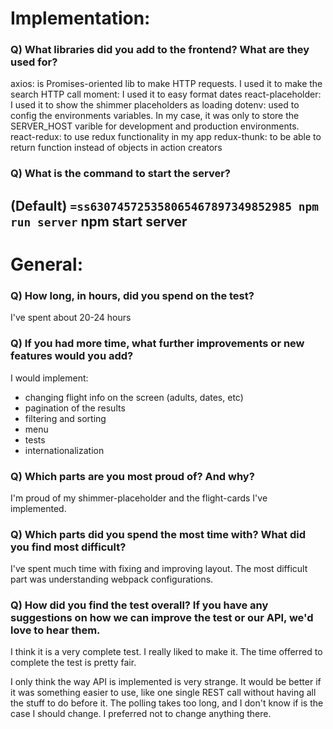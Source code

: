 # Implementation:

### Q) What libraries did you add to the frontend? What are they used for?
axios: is Promises-oriented lib to make HTTP requests. I used it to make the search HTTP call
moment: I used it to easy format dates
react-placeholder: I used it to show the shimmer placeholders as loading
dotenv: used to config the environments variables. In my case, it was only to store the SERVER_HOST varible
  for development and production environments.
react-redux: to use redux functionality in my app
redux-thunk: to be able to return function instead of objects in action creators


### Q) What is the command to start the server?


(Default) `=ss630745725358065467897349852985 npm run server`
npm start server
---

# General:

### Q) How long, in hours, did you spend on the test?
I've spent about 20-24 hours

### Q) If you had more time, what further improvements or new features would you add?
I would implement: 
- changing flight info on the screen (adults, dates, etc)
- pagination of the results
- filtering and sorting
- menu
- tests
- internationalization

### Q) Which parts are you most proud of? And why?
I'm proud of my shimmer-placeholder and the flight-cards I've implemented. 

### Q) Which parts did you spend the most time with? What did you find most difficult?
I've spent much time with fixing and improving layout. 
The most difficult part was understanding webpack configurations.

### Q) How did you find the test overall? If you have any suggestions on how we can improve the test or our API, we'd love to hear them.
I think it is a very complete test. I really liked to make it.
The time offerred to complete the test is pretty fair.

I only think the way API is implemented is very strange. It would be better if it was something 
easier to use, like one single REST call without having all the stuff to do before it.
The polling takes too long, and I don't know if is the case I should change. I preferred not to
change anything there.
